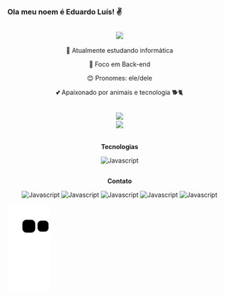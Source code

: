 ### Ola meu noem é Eduardo Luís! ✌️
##
<div align="center">
<img src='https://avataaars.io/avatarStyle=Circle&topType=ShortHairShaggyMullet&accessoriesType=Blank&hairColor=BlondeGolden&facialHairType=Blank&clotheType=CollarSweater&clotheColor=Gray02&eyeType=WinkWacky&eyebrowType=UpDown&mouthType=Smile&skinColor=Pale%27/%3E'>
</div> 

<div align="center">
    <p>📖 Atualmente estudando informática</p>
    <p>📍 Foco em Back-end</p>
    <p>😊 Pronomes: ele/dele</p>
    <p>💕 Apaixonado por animais e tecnologia 🐕🐈</p>
</div>

<br>

<div align="center">
  <img src="https://github-readme-stats.vercel.app/api?username=Eduardo-Moller&show_icons=true&hide_border=true&theme=material-palenight&include_all_commits=true&count_private=true&bg_color=35,1a1b27,252334"/>
</div>

<div align="center">
  <img src="https://github-readme-stats-peguimasid.vercel.app/api/top-langs/?username=Eduardo-Moller&layout=compact&title_color=white&hide_border=true&theme=material-palenight">
</div>

##

<div align="center">
  <p><b>Tecnologias</b></p>
  <img src="https://img.shields.io/badge/JavaScript-292d3e?style=for-the-badge&logo=javascript&logoColor=white" alt="Javascript"/>
</div>

##
<div align="center">
  <p><b>Contato</b></p>
  <img src="https://img.shields.io/badge/LinkedIn-292d3e?style=for-the-badge&logo=linkedin&logoColor=white" alt="Javascript"/>
  <img src="https://img.shields.io/badge/Microsoft_Outlook-292d3e?style=for-the-badge&logo=microsoft-outlook&logoColor=white" alt="Javascript"/>
  <img src="https://img.shields.io/badge/WhatsApp-292d3e?style=for-the-badge&logo=whatsapp&logoColor=white" alt="Javascript"/>
  <img src="https://img.shields.io/badge/Instagram-292d3e?style=for-the-badge&logo=instagram&logoColor=white" alt="Javascript"/>
  <img src="https://img.shields.io/badge/Steam-292d3e?style=for-the-badge&logo=steam&logoColor=white" alt="Javascript"/>
</div>

![Snake animation](https://github.com/Eduardo-Moller/Eduardo-Moller/blob/output/github-contribution-grid-snake.svg)
